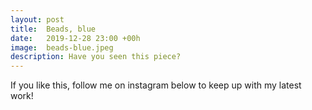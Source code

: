 ```yaml
---
layout: post
title:  Beads, blue
date:   2019-12-28 23:00 +00h
image:  beads-blue.jpeg
description: Have you seen this piece?
---
```

If you like this, follow me on instagram below to keep up with my latest work!
